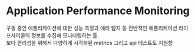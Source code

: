 # Application Performance Monitoring
구동 중인 애플리케이션에 대한 성능 측정과 에러 탐지 등 전반적인 애플리케이션 라이프사이클의 정보를 수집해 모니터링하는 툴.  
보다 편리성을 위해서 다양하게 시각화된 metrics 그리고 api 테스트도 지원함

